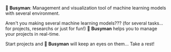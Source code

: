:runner: **Busyman**: Management and visualization tool of machine learning models with several environment.

Aren't you making several machine learning models??? (for several tasks... for projects, researchs or just for fun!) :runner: **Busyman** helps you to manage your projects in real-time. 

Start projects and :runner: **Busyman** will keep an eyes on them... Take a rest!
